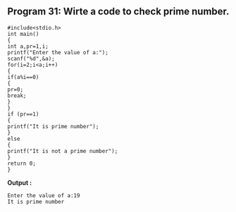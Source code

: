 ## Program 31: Wirte a code to check prime number.
```
#include<stdio.h>
int main()
{
int a,pr=1,i;
printf("Enter the value of a:");
scanf("%d",&a);
for(i=2;i<a;i++) 
{
if(a%i==0)
{
pr=0;
break;
} 
}
if (pr==1)
{
printf("It is prime number");
}
else
{
printf("It is not a prime number");
}
return 0;
}
```
**Output :**
```
Enter the value of a:19
It is prime number
```
